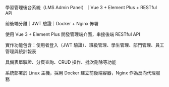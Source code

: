 學習管理後台系統（LMS Admin Panel）｜Vue 3 + Element Plus + RESTful API

前後端分離｜JWT 驗證｜Docker + Nginx 佈署

使用 Vue 3 + Element Plus 開發管理端介面，串接後端 RESTful API

實作功能包含：使用者登入（JWT 驗證）、班級管理、學生管理、部門管理、員工管理與統計報表

具備表單驗證、分頁查詢、CRUD 操作、批次刪除等功能

系統部署於 Linux 主機，採用 Docker 建立前後端容器，Nginx 作為反向代理服務
